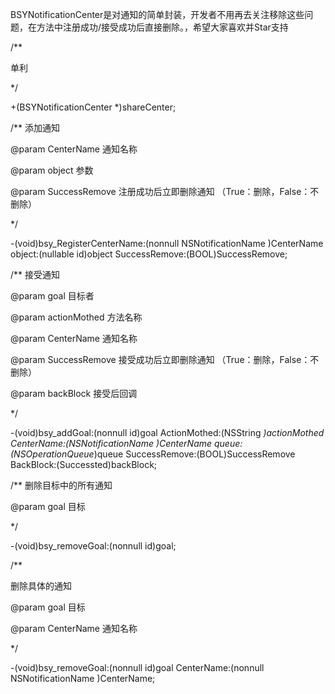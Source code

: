 BSYNotificationCenter是对通知的简单封装，开发者不用再去关注移除这些问题，在方法中注册成功/接受成功后直接删除。，希望大家喜欢并Star支持

/**  

单利 

 */ 

+(BSYNotificationCenter *)shareCenter; 

 /**  添加通知

  @param CenterName 通知名称 

  @param object 参数

  @param  SuccessRemove 注册成功后立即删除通知 （True：删除，False：不删除） 

 */ 

-(void)bsy_RegisterCenterName:(nonnull NSNotificationName )CenterName object:(nullable id)object SuccessRemove:(BOOL)SuccessRemove; 

 /**  接受通知

  @param goal 目标者

  @param actionMothed 方法名称

  @param CenterName 通知名称 

  @param  SuccessRemove 接受成功后立即删除通知 （True：删除，False：不删除） 

  @param backBlock 接受后回调 

 */

 -(void)bsy_addGoal:(nonnull id)goal ActionMothed:(NSString *)actionMothed  CenterName:(NSNotificationName )CenterName queue:(NSOperationQueue*)queue SuccessRemove:(BOOL)SuccessRemove  BackBlock:(Successted)backBlock; 

/**  删除目标中的所有通知 

 @param goal 目标 

 */

 -(void)bsy_removeGoal:(nonnull id)goal; 

 /**

  删除具体的通知 
  
  @param goal 目标 
  
  @param CenterName 通知名称 

 */

 -(void)bsy_removeGoal:(nonnull id)goal  CenterName:(nonnull NSNotificationName )CenterName;
